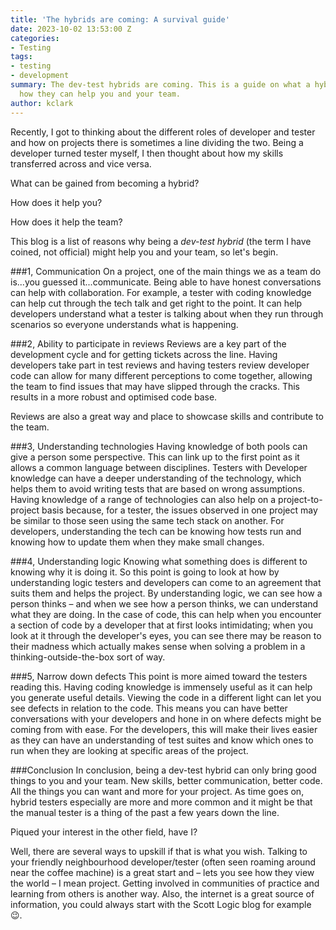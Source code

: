 ```yaml
---
title: 'The hybrids are coming: A survival guide'
date: 2023-10-02 13:53:00 Z
categories:
- Testing
tags:
- testing
- development
summary: The dev-test hybrids are coming. This is a guide on what a hybrid is and
  how they can help you and your team.
author: kclark
---
```


Recently, I got to thinking about the different roles of developer and tester and how on projects there is sometimes a line dividing the two. Being a developer turned tester myself, I then thought about how my skills transferred across and vice versa.

What can be gained from becoming a hybrid?

How does it help you?

How does it help the team?

This blog is a list of reasons why being a *dev-test hybrid* (the term I have coined, not official) might help you and your team, so let's begin.

\###1, Communication
On a project, one of the main things we as a team do is...you guessed it...communicate. Being able to have honest conversations can help with collaboration. For example, a tester with coding knowledge can help cut through the tech talk and get right to the point. It can help developers understand what a tester is talking about when they run through scenarios so everyone understands what is happening.

\###2, Ability to participate in reviews
Reviews are a key part of the development cycle and for getting tickets across the line. Having developers take part in test reviews and having testers review developer code can allow for many different perceptions to come together, allowing the team to find issues that may have slipped through the cracks. This results in a more robust and optimised code base.

Reviews are also a great way and place to showcase skills and contribute to the team.

\###3, Understanding technologies
Having knowledge of both pools can give a person some perspective. This can link up to the first point as it allows a common language between disciplines. Testers with Developer knowledge can have a deeper understanding of the technology, which helps them to avoid writing tests that are based on wrong assumptions. Having knowledge of a range of technologies can also help on a project-to-project basis because, for a tester, the issues observed in one project may be similar to those seen using the same tech stack on another. For developers, understanding the tech can be knowing how tests run and knowing how to update them when they make small changes.

\###4, Understanding logic
Knowing what something does is different to knowing why it is doing it. So this point is going to look at how by understanding logic testers and developers can come to an agreement that suits them and helps the project. By understanding logic, we can see how a person thinks – and when we see how a person thinks, we can understand what they are doing. In the case of code, this can help when you encounter a section of code by a developer that at first looks intimidating; when you look at it through the developer's eyes, you can see there may be reason to their madness which actually makes sense when solving a problem in a thinking-outside-the-box sort of way.

\###5, Narrow down defects
This point is more aimed toward the testers reading this. Having coding knowledge is immensely useful as it can help you generate useful details. Viewing the code in a different light can let you see defects in relation to the code. This means you can have better conversations with your developers and hone in on where defects might be coming from with ease. For the developers, this will make their lives easier as they can have an understanding of test suites and know which ones to run when they are looking at specific areas of the project.

\###Conclusion
In conclusion, being a dev-test hybrid can only bring good things to you and your team. New skills, better communication, better code. All the things you can want and more for your project. As time goes on, hybrid testers especially are more and more common and it might be that the manual tester is a thing of the past a few years down the line.

Piqued your interest in the other field, have I?

Well, there are several ways to upskill if that is what you wish. Talking to your friendly neighbourhood developer/tester (often seen roaming around near the coffee machine) is a great start and – lets you see how they view the world – I mean project. Getting involved in communities of practice and learning from others is another way. Also, the internet is a great source of information, you could always start with the Scott Logic blog for example 😉.